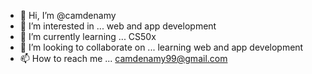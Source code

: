 - 👋 Hi, I’m @camdenamy
- 👀 I’m interested in ... web and app development
- 🌱 I’m currently learning ... CS50x
- 💞️ I’m looking to collaborate on ... learning web and app development
- 📫 How to reach me ... camdenamy99@gmail.com

<!---
camdenamy/camdenamy is a ✨ special ✨ repository because its `README.md` (this file) appears on your GitHub profile.
You can click the Preview link to take a look at your changes.
--->
